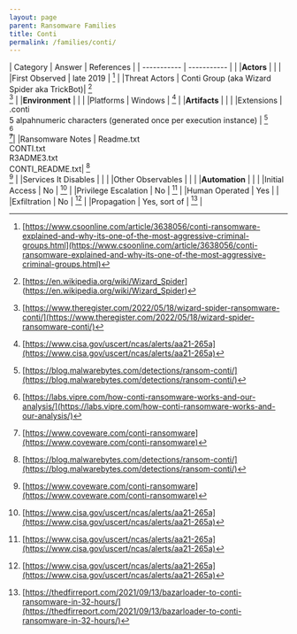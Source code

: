 ```yaml
---
layout: page
parent: Ransomware Families
title: Conti
permalink: /families/conti/
---
```


| Category | Answer | References | 
| ----------- | ----------- | | 
|**Actors** | | |
|First Observed | late 2019 | [^1] |
|Threat Actors | Conti Group (aka Wizard Spider aka TrickBot)| [^2]<br>[^3] |
|**Environment** | | |
|Platforms | Windows | [^4] |
|**Artifacts** | | |
|Extensions | .conti<br>5 alpahnumeric characters (generated once per execution instance) | [^5]<br>[^6]<br>[^7]|
|Ransomware Notes | Readme.txt<br>CONTI.txt<br>R3ADME3.txt<br>CONTI_README.txt| [^5]<br>[^7] |
|Services It Disables | | |
|Other Observables | | |
|**Automation** | | |
|Initial Access | No | [^4] |
|Privilege Escalation | No | [^4] |
|Human Operated | Yes | |
|Exfiltration | No | [^4] |
|Propagation | Yes, sort of | [^8] |


[^1]: [https://www.csoonline.com/article/3638056/conti-ransomware-explained-and-why-its-one-of-the-most-aggressive-criminal-groups.html](https://www.csoonline.com/article/3638056/conti-ransomware-explained-and-why-its-one-of-the-most-aggressive-criminal-groups.html)
[^2]: [https://en.wikipedia.org/wiki/Wizard_Spider] (https://en.wikipedia.org/wiki/Wizard_Spider)
[^3]: [https://www.theregister.com/2022/05/18/wizard-spider-ransomware-conti/](https://www.theregister.com/2022/05/18/wizard-spider-ransomware-conti/)
[^4]: [https://www.cisa.gov/uscert/ncas/alerts/aa21-265a](https://www.cisa.gov/uscert/ncas/alerts/aa21-265a)
[^5]: [https://blog.malwarebytes.com/detections/ransom-conti/](https://blog.malwarebytes.com/detections/ransom-conti/)
[^6]: [https://labs.vipre.com/how-conti-ransomware-works-and-our-analysis/](https://labs.vipre.com/how-conti-ransomware-works-and-our-analysis/)
[^7]: [https://www.coveware.com/conti-ransomware](https://www.coveware.com/conti-ransomware)
[^8]: [https://thedfirreport.com/2021/09/13/bazarloader-to-conti-ransomware-in-32-hours/](https://thedfirreport.com/2021/09/13/bazarloader-to-conti-ransomware-in-32-hours/)
